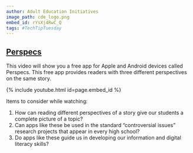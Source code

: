 ```yaml
---
author: Adult Education Initiatives
image_path: cde_logo.png
embed_id: rYsXj4RwC_Q
tags: #TechTipTuesday
---
```

## [Perspecs](http://www.perspecsnews.com/)

This video will show you a free app for Apple and Android devices called Perspecs. This free app provides readers with three different perspectives on the same story. 

{% include youtube.html id=page.embed_id %}

Items to consider while watching:

  1.  How can reading different perspectives of a story give our students a complete picture of a topic?
  2.  Can apps like these be used in the standard “controversial issues” research projects that appear in every high school?
  3.  Do apps like these guide us in developing our information and digital literacy skills?